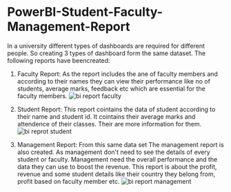 # PowerBI-Student-Faculty-Management-Report
In a university different types of dashboards are required for different people. So creating 3 types of dashboard form the same dataset. The following reports have beencreated:

1) Faculty Report:
As the report includes the ane of faculty members and according to their names they can view their performance like no of students, average marks, feedback  etc which are essential for the faculty members.
![bi report faculty](https://user-images.githubusercontent.com/45498501/179990473-7abe8ecd-bd2c-4610-b96d-bcfef9bd26f4.png)

2) Student Report:
This report cointains the data of student according to their name and student id. It cointains their average marks and attendence of their classes. Their are more information for them.
![bi reprot student](https://user-images.githubusercontent.com/45498501/179990762-556e3eda-293a-4a2b-ada2-53cda0aef523.png)

3) Management Report:
From this same data set The management report is also created. As management don't need to see the details of every student or faculty. Management need the overall performance and the data they can use to boost the revenue. This report is about the profit, revenue and some student details like their country they belong from, profit based on faculty member etc. 
![bi report management](https://user-images.githubusercontent.com/45498501/179990957-6a0fa143-9b37-48ad-96d2-656ab9dbe7a3.png)
